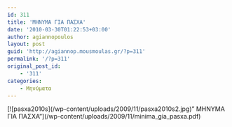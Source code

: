 ```yaml
---
id: 311
title: 'ΜΗΝΥΜΑ ΓΙΑ ΠΑΣΧΑ'
date: '2010-03-30T01:22:53+03:00'
author: agiannopoulos
layout: post
guid: 'http://agiannop.mousmoulas.gr/?p=311'
permalink: '/?p=311'
original_post_id:
    - '311'
categories:
    - Μηνύματα
---
```


<div style="text-align:left;">[![pasxa2010s](/wp-content/uploads/2009/11/pasxa2010s2.jpg)” ΜΗΝΥΜΑ ΓΙΑ ΠΑΣΧΑ”](/wp-content/uploads/2009/11/minima_gia_pasxa.pdf)</div>